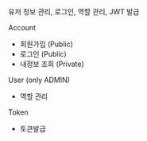 유저 정보 관리, 로그인, 역할 관리, JWT 발급

Account
- 회원가입 (Public)
- 로그인 (Public)
- 내정보 조회 (Private)

User (only ADMIN)
- 역할 관리

Token
- 토큰발급

